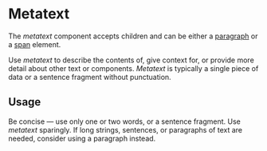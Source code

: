 # Metatext
The *metatext* component accepts children and can be either a [paragraph](https://developer.mozilla.org/en-US/docs/Web/HTML/Element/p) or a [span](https://developer.mozilla.org/en-US/docs/Web/HTML/Element/span) element.

Use *metatext* to describe the contents of, give context for, or provide more detail about other text or components. *Metatext* is typically a single piece of data or a sentence fragment without punctuation. 

## Usage
Be concise — use only one or two words, or a sentence fragment. Use *metatext* sparingly. If long strings, sentences, or paragraphs of text are needed, consider using a paragraph instead.
